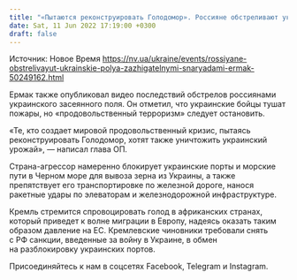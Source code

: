 ```yaml
---
title: "«Пытаются реконструировать Голодомор». Россияне обстреливают украинские поля зажигательными снарядами — Ермак"
date: Sat, 11 Jun 2022 17:19:00 +0300
draft: false
---
```

Источник: Новое Время https://nv.ua/ukraine/events/rossiyane-obstrelivayut-ukrainskie-polya-zazhigatelnymi-snaryadami-ermak-50249162.html


Ермак также опубликовал видео последствий обстрелов россиянами украинского засеянного поля. Он отметил, что украинские бойцы тушат пожары, но «продовольственный терроризм» следует остановить.

«Те, кто создает мировой продовольственный кризис, пытаясь реконструировать Голодомор, хотят также уничтожить украинский урожай», — написал глава ОП.

Страна-агрессор намеренно блокирует украинские порты и морские пути в Черном море для вывоза зерна из Украины, а также препятствует его транспортировке по железной дороге, нанося ракетные удары по элеваторам и железнодорожной инфраструктуре.

Кремль стремится спровоцировать голод в африканских странах, который приведет к волне миграции в Европу, надеясь оказать таким образом давление на ЕС. Кремлевские чиновники требовали снять с РФ санкции, введенные за войну в Украине, в обмен на разблокировку украинских портов.

Присоединяйтесь к нам в соцсетях Facebook, Telegram и Instagram.
